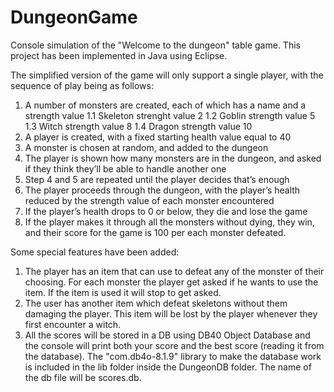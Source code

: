 # DungeonGame
Console simulation of the "Welcome to the dungeon" table game.
This project has been implemented in Java using Eclipse. 

The simplified version of the game will only support a single player, with the sequence of play being as follows:
1. A number of monsters are created, each of which has a name and a strength value
  1.1 Skeleton strenght value 2
  1.2 Goblin strength value 5
  1.3 Witch strength value 8
  1.4 Dragon strength value 10
3. A player is created, with a fixed starting health value equal to 40
4. A monster is chosen at random, and added to the dungeon
5. The player is shown how many monsters are in the dungeon, and asked if they think they’ll be able to handle another one
6. Step 4 and 5 are repeated until the player decides that’s enough
7. The player proceeds through the dungeon, with the player’s health reduced by the strength value of each monster encountered
8. If the player’s health drops to 0 or below, they die and lose the game
9. If the player makes it through all the monsters without dying, they win, and their score for the game is 100 per each monster defeated.

Some special features have been added:
1. The player has an item that can use to defeat any of the monster of their choosing. For each monster the player get asked if he wants to use the item. If the item is used it will stop to get asked.
2. The user has another item which defeat skeletons without them damaging the player. This item will be lost by the player whenever they first encounter a witch.
3. All the scores will be stored in a DB using DB40 Object Database and the console will print both your score and the best score (reading it from the database). 
   The "com.db4o-8.1.9" library to make the database work is included in the lib folder inside the DungeonDB folder. The name of the db file will be scores.db. 
